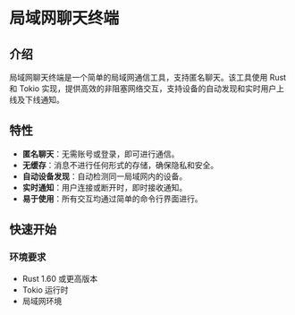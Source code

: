 # 局域网聊天终端

## 介绍
局域网聊天终端是一个简单的局域网通信工具，支持匿名聊天。该工具使用 Rust 和 Tokio 实现，提供高效的非阻塞网络交互，支持设备的自动发现和实时用户上线及下线通知。

## 特性
- **匿名聊天**：无需账号或登录，即可进行通信。
- **无缓存**：消息不进行任何形式的存储，确保隐私和安全。
- **自动设备发现**：自动检测同一局域网内的设备。
- **实时通知**：用户连接或断开时，即时接收通知。
- **易于使用**：所有交互均通过简单的命令行界面进行。

## 快速开始

### 环境要求
- Rust 1.60 或更高版本
- Tokio 运行时
- 局域网环境
